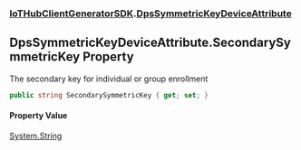### [IoTHubClientGeneratorSDK](./IoTHubClientGeneratorSDK.md 'IoTHubClientGeneratorSDK').[DpsSymmetricKeyDeviceAttribute](./IoTHubClientGeneratorSDK-DpsSymmetricKeyDeviceAttribute.md 'IoTHubClientGeneratorSDK.DpsSymmetricKeyDeviceAttribute')
## DpsSymmetricKeyDeviceAttribute.SecondarySymmetricKey Property
The secondary key for individual or group enrollment  
```csharp
public string SecondarySymmetricKey { get; set; }
```
#### Property Value
[System.String](https://docs.microsoft.com/en-us/dotnet/api/System.String 'System.String')  
